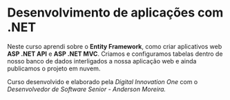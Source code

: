 # Desenvolvimento de aplicações com .NET



Neste curso aprendi sobre o **Entity Framework**, como criar aplicativos web **ASP .NET API** e **ASP .NET MVC**. Criamos e configuramos tabelas dentro de nosso banco de dados interligados a nossa aplicação web e ainda publicamos o projeto em nuvem.

Curso desenvolvido e elaborado pela _Digital Innovation One_ com o _Desenvolvedor de Software Senior - Anderson Moreira._
